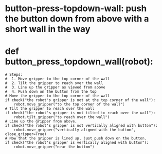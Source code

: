 # button-press-topdown-wall: push the button down from above with a short wall in the way
# def button_press_topdown_wall(robot):
    # Steps:
    #  1. Move gripper to the top corner of the wall
    #  2. Tilt the gripper to reach over the wall
    #  3. Line up the gripper as viewed from above
    #  4. Push down on the button from the top
    # Move the gripper to the top corner of the wall
    if check("the robot's gripper is not at the top corner of the wall"):
        robot.move_gripper("to the top corner of the wall")
    # Tilt the gripper to reach over the wall
    if check("the robot's gripper is not tilted to reach over the wall"):
        robot.tilt_gripper("to reach over the wall")
    # Line up the gripper from above.
    if check("the robot's gripper is not vertically aligned with button"):
        robot.move_gripper("vertically aligned with the button", close_gripper=True)
    # Now that the gripper is lined up, just push down on the button.
    if check("the robot's gripper is vertically aligned with button"):
        robot.move_gripper("near the button")